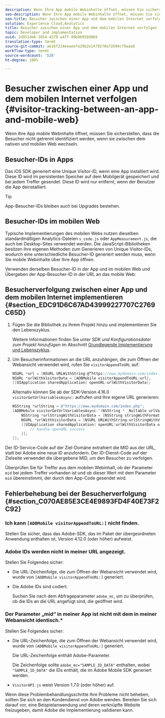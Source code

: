 ```yaml
---
description: Wenn Ihre App mobile Webinhalte öffnet, müssen Sie sicherstellen, dass die Besucher nicht getrennt identifiziert werden, wenn sie zwischen dem nativen und mobilen Web wechseln.
seo-description: Wenn Ihre App mobile Webinhalte öffnet, müssen Sie sicherstellen, dass die Besucher nicht getrennt identifiziert werden, wenn sie zwischen dem nativen und mobilen Web wechseln.
seo-title: Besucher zwischen einer App und dem mobilen Internet verfolgen
solution: Experience Cloud,Analytics
title: Besucher zwischen einer App und dem mobilen Internet verfolgen
topic: Developer and implementation
uuid: 2d951de6-3954-4379-a4ff-99b9695b9869
translation-type: tm+mt
source-git-commit: ae16f224eeaeefa29b2e1479270a72694c79aaa0
workflow-type: tm+mt
source-wordcount: '528'
ht-degree: 100%

---
```



# Besucher zwischen einer App und dem mobilen Internet verfolgen {#visitor-tracking-between-an-app-and-mobile-web}

Wenn Ihre App mobile Webinhalte öffnet, müssen Sie sicherstellen, dass die Besucher nicht getrennt identifiziert werden, wenn sie zwischen dem nativen und mobilen Web wechseln.

## Besucher-IDs in Apps

Das iOS SDK generiert eine Unique Visitor-ID, wenn eine App installiert wird. Diese ID wird im persistenten Speicher auf dem Mobilgerät gespeichert und bei jedem Treffer gesendet. Diese ID wird nur entfernt, wenn der Benutzer die App deinstalliert.

>[!TIP]
>
>App-Besucher-IDs bleiben auch bei Upgrades bestehen.

## Besucher-IDs im mobilen Web

Typische Implementierungen des mobilen Webs nutzen dieselben standardmäßigen Analytics-Dateien `s_code.js` oder `AppMeasurement.js`, die auch bei Desktop-Sites verwendet werden. Die JavaScript-Bibliotheken besitzen ihre eigenen Methoden zum Generieren von Unique Visitor-IDs, wodurch eine unterschiedliche Besucher-ID generiert werden muss, wenn Sie mobile Webinhalte über Ihre App öffnen.

Verwenden derselben Besucher-ID in der App und im mobilen Web und Übergeben der App-Besucher-ID in der URL an das mobile Web:

## Besucherverfolgung zwischen einer App und dem mobilen Internet implementieren {#section_EDC91D6C67AD43999227707C2769C65D}

1. Fügen Sie die Bibliothek zu Ihrem Projekt hinzu und implementieren Sie den Lebenszyklus.

   Weitere Informationen finden Sie unter *SDK und Konfigurationsdatei zum Projekt hinzufügen* im Abschnitt [Grundlegende Implementierung und Lebenszyklus](/help/ios/getting-started/dev-qs.md).
1. Um Besucherinformationen an die URL anzuhängen, die zum Öffnen der Webansicht verwendet wird, rufen Sie `visitorAppendToURL` auf:

   ```objective-c
   NSURL *url = [NSURL URLWithString:@”https://www.mydomain.com/index.php"]; 
   NSURL *urlWithVisitorData = [ADBMobile visitorAppendToURL:url]; 
   [[UIApplication sharedApplication] openURL:urlWithVisitorData];
   ```

   Alternativ können Sie ab der SDK-Version 4.16.0 `visitorGetUrlVariablesAsync:` aufrufen und Ihre eigene URL generieren:

   ```objective-c
   NSString *urlString = @"https://www.mydomain.com/index.php"; 
   [ADBMobile visitorGetUrlVariablesAsync:^(NSString * _Nullable urlVariables) { 
       NSString *urlStringWithVisitorData = [NSString stringWithFormat:@"%@?%@", urlString, urlVariables]; 
       NSURL *urlWithVisitorData = [NSURL URLWithString:urlStringWithVisitorData]; 
       [[UIApplication sharedApplication] openURL:urlWithVisitorData options:@{} completionHandler:^(BOOL success) { 
           // handle openURL success 
       }]; 
   }];
   ```

Der ID-Service-Code auf der Ziel-Domäne extrahiert die MID aus der URL, statt bei Adobe eine neue ID anzufordern. Der ID-Dienst-Code auf der Zielseite verwendet die übergebene MID, um den Besucher zu verfolgen.

Überprüfen Sie für Treffer aus dem mobilen Webinhalt, ob der Parameter `mid` bei jedem Treffer vorhanden ist und ob dieser Wert mit dem Parameter `mid` übereinstimmt, der durch den App-Code gesendet wird.

## Fehlerbehebung bei der Besucherverfolgung {#section_C070AE85E3CE4E9893FD4F40E73F2C92}

### Ich kann `[ADBMobile visitorAppendToURL:]` nicht finden.

Stellen Sie sicher, dass das Adobe-SDK, das im Paket der übergeordneten Anwendung enthalten ist, Version 4.12.0 (oder höher) aufweist.

### Adobe IDs werden nicht in meiner URL angezeigt.

Stellen Sie Folgendes sicher:

* Die URL-Zeichenfolge, die zum Öffnen der Webansicht verwendet wird, wurde von `[ADBMobile visitorAppendToURL:]` generiert.

* Die Adobe IDs sind codiert.

   Suchen Sie nach dem Abfrageparameter `adobe_mc`, um zu überprüfen, ob die IDs an die URL angefügt sind, die geöffnet wird.

### Der Parameter „mid“ in meiner App ist nicht mit dem in meiner Webansicht identisch.*

Stellen Sie Folgendes sicher:

* Die URL-Zeichenfolge, die zum Öffnen der Webansicht verwendet wird, wurde von `[ADBMobile visitorAppendToURL:]` generiert.

   Die URL-Zeichenfolge enthält Adobe-Parameter.

   Die Zeichenfolge sollte `adobe_mc="SAMPLE_ID_DATA"` enthalten, wobei `"SAMPLE_ID_DATA"` die IDs enthält, die im Adobe Mobile SDK generiert werden.

* `VisitorAPI.js` weist Version 1.7.0 (oder höher) auf.

Wenn diese Problembehandlungsschritte Ihre Probleme nicht beheben, sollten Sie sich an den Kundendienst von Adobe wenden. Bereiten Sie sich darauf vor, eine Beispielanwendung und deren verknüpfte Website freizugeben, damit Adobe die Implementierung validieren kann.
